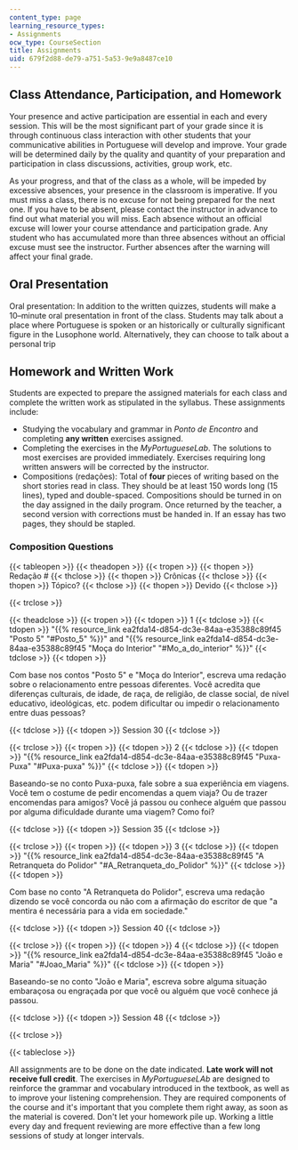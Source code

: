 ```yaml
---
content_type: page
learning_resource_types:
- Assignments
ocw_type: CourseSection
title: Assignments
uid: 679f2d88-de79-a751-5a53-9e9a8487ce10
---
```


Class Attendance, Participation, and Homework
---------------------------------------------

Your presence and active participation are essential in each and every session. This will be the most significant part of your grade since it is through continuous class interaction with other students that your communicative abilities in Portuguese will develop and improve. Your grade will be determined daily by the quality and quantity of your preparation and participation in class discussions, activities, group work, etc.

As your progress, and that of the class as a whole, will be impeded by excessive absences, your presence in the classroom is imperative. If you must miss a class, there is no excuse for not being prepared for the next one. If you have to be absent, please contact the instructor in advance to find out what material you will miss. Each absence without an official excuse will lower your course attendance and participation grade. Any student who has accumulated more than three absences without an official excuse must see the instructor. Further absences after the warning will affect your final grade. 

Oral Presentation
-----------------

Oral presentation: In addition to the written quizzes, students will make a 10–minute oral presentation in front of the class. Students may talk about a place where Portuguese is spoken or an historically or culturally significant figure in the Lusophone world. Alternatively, they can choose to talk about a personal trip

Homework and Written Work
-------------------------

Students are expected to prepare the assigned materials for each class and complete the written work as stipulated in the syllabus. These assignments include:

*   Studying the vocabulary and grammar in _Ponto de Encontro_ and completing **any written** exercises assigned.
*   Completing the exercises in the _MyPortugueseLab_. The solutions to most exercises are provided immediately. Exercises requiring long written answers will be corrected by the instructor.
*   Compositions (redações): Total of **four** pieces of writing based on the short stories read in class. They should be at least 150 words long (15 lines), typed and double-spaced. Compositions should be turned in on the day assigned in the daily program. Once returned by the teacher, a second version with corrections must be handed in. If an essay has two pages, they should be stapled.

### Composition Questions

{{< tableopen >}}
{{< theadopen >}}
{{< tropen >}}
{{< thopen >}}
Redação #
{{< thclose >}}
{{< thopen >}}
Crônicas
{{< thclose >}}
{{< thopen >}}
Tópico?
{{< thclose >}}
{{< thopen >}}
Devido
{{< thclose >}}

{{< trclose >}}

{{< theadclose >}}
{{< tropen >}}
{{< tdopen >}}
1
{{< tdclose >}}
{{< tdopen >}}
"{{% resource_link ea2fda14-d854-dc3e-84aa-e35388c89f45 "Posto 5" "#Posto_5" %}}" and "{{% resource_link ea2fda14-d854-dc3e-84aa-e35388c89f45 "Moça do Interior" "#Mo_a_do_interior" %}}"
{{< tdclose >}}
{{< tdopen >}}


Com base nos contos "Posto 5" e "Moça do Interior", escreva uma redação sobre o relacionamento entre pessoas diferentes. Você acredita que diferenças culturais, de idade, de raça, de religião, de classe social, de nível educativo, ideológicas, etc. podem dificultar ou impedir o relacionamento entre duas pessoas?


{{< tdclose >}}
{{< tdopen >}}
Session 30
{{< tdclose >}}

{{< trclose >}}
{{< tropen >}}
{{< tdopen >}}
2
{{< tdclose >}}
{{< tdopen >}}
"{{% resource_link ea2fda14-d854-dc3e-84aa-e35388c89f45 "Puxa-Puxa" "#Puxa-puxa" %}}"
{{< tdclose >}}
{{< tdopen >}}


Baseando-se no conto Puxa-puxa, fale sobre a sua experiência em viagens. Você tem o costume de pedir encomendas a quem viaja? Ou de trazer encomendas para amigos? Você já passou ou conhece alguém que passou por alguma dificuldade durante uma viagem? Como foi?


{{< tdclose >}}
{{< tdopen >}}
Session 35
{{< tdclose >}}

{{< trclose >}}
{{< tropen >}}
{{< tdopen >}}
3
{{< tdclose >}}
{{< tdopen >}}
"{{% resource_link ea2fda14-d854-dc3e-84aa-e35388c89f45 "A Retranqueta do Polidor" "#A_Retranqueta_do_Polidor" %}}"
{{< tdclose >}}
{{< tdopen >}}


Com base no conto "A Retranqueta do Polidor", escreva uma redação dizendo se você concorda ou não com a afirmação do escritor de que "a mentira é necessária para a vida em sociedade."


{{< tdclose >}}
{{< tdopen >}}
Session 40
{{< tdclose >}}

{{< trclose >}}
{{< tropen >}}
{{< tdopen >}}
4
{{< tdclose >}}
{{< tdopen >}}
"{{% resource_link ea2fda14-d854-dc3e-84aa-e35388c89f45 "João e Maria" "#Joao_Maria" %}}"
{{< tdclose >}}
{{< tdopen >}}


Baseando-se no conto "João e Maria", escreva sobre alguma situação embaraçosa ou engraçada por que você ou alguém que você conhece já passou.


{{< tdclose >}}
{{< tdopen >}}
Session 48
{{< tdclose >}}

{{< trclose >}}

{{< tableclose >}}

All assignments are to be done on the date indicated. **Late work will not receive full credit**. The exercises in _MyPortugueseLAb_ are designed to reinforce the grammar and vocabulary introduced in the textbook, as well as to improve your listening comprehension. They are required components of the course and it's important that you complete them right away, as soon as the material is covered. Don't let your homework pile up. Working a little every day and frequent reviewing are more effective than a few long sessions of study at longer intervals.
